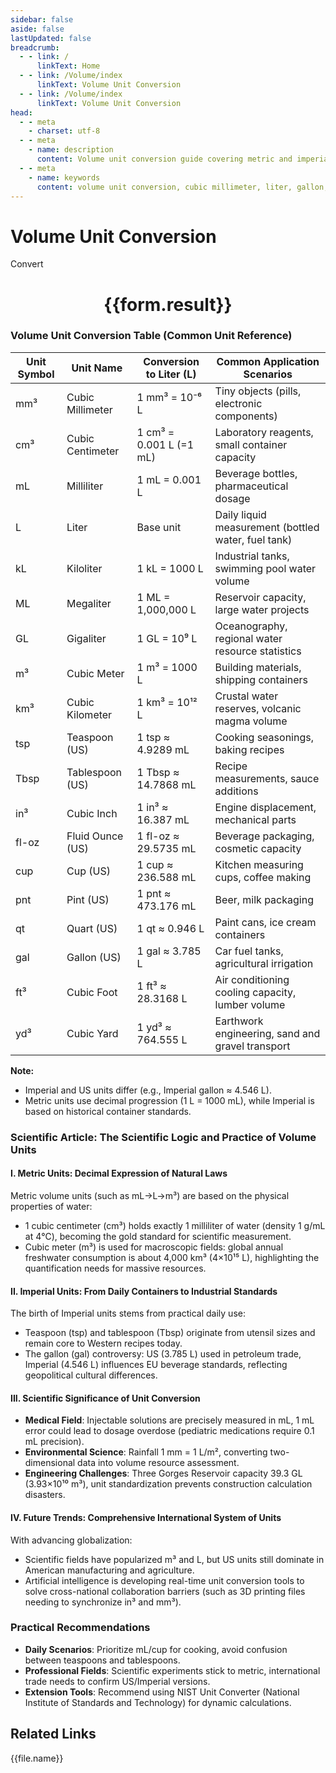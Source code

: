 ```yaml
---
sidebar: false
aside: false
lastUpdated: false
breadcrumb:
  - - link: /
      linkText: Home
  - - link: /Volume/index
      linkText: Volume Unit Conversion
  - - link: /Volume/index
      linkText: Volume Unit Conversion
head:
  - - meta
    - charset: utf-8
  - - meta
    - name: description
      content: Volume unit conversion guide covering metric and imperial systems, including conversion tables for cubic millimeters, liters, gallons and other common units, with scientific practical application analysis to help you quickly master conversion methods between units.
  - - meta
    - name: keywords
      content: volume unit conversion, cubic millimeter, liter, gallon, metric system, imperial system, unit conversion table, scientific applications
---
```


# Volume Unit Conversion

<script setup>
import { onMounted, reactive, inject ,ref  } from 'vue'
import { NButton,NForm ,NFormItem,NInput,NInputNumber,NSelect,NCard,useMessage ,NGrid ,NGi } from 'naive-ui'
import { defineClientComponent } from 'vitepress'
import { Volume } from '../files';

const convert = inject('convert')
const formRef = ref(null);
const options = [
  { "label": "Cubic Millimeter (mm³)", "value": "mm3" },
  { "label": "Cubic Centimeter (cm³)", "value": "cm3" },
  { "label": "Milliliter (ml)", "value": "ml" },
  { "label": "Liter (l)", "value": "l" },
  { "label": "Kiloliter (kl)", "value": "kl" },
  { "label": "Megaliter (Ml)", "value": "Ml" },
  { "label": "Gigaliter (Gl)", "value": "Gl" },
  { "label": "Cubic Meter (m³)", "value": "m3" },
  { "label": "Cubic Kilometer (km³)", "value": "km3" },
  { "label": "Teaspoon (tsp)", "value": "tsp" },
  { "label": "Tablespoon (Tbs)", "value": "Tbs" },
  { "label": "Cubic Inch (in³)", "value": "in3" },
  { "label": "Fluid Ounce (fl-oz)", "value": "fl-oz" },
  { "label": "Cup (cup)", "value": "cup" },
  { "label": "Pint (pnt)", "value": "pnt" },
  { "label": "Quart (qt)", "value": "qt" },
  { "label": "Gallon (gal)", "value": "gal" },
  { "label": "Cubic Foot (ft³)", "value": "ft3" },
  { "label": "Cubic Yard (yd³)", "value": "yd3" }
]

const rules = {
  number:{
    required: true,
    type: 'number',
    trigger: "blur",
    message: 'Please enter a number'
  },
  to:{
    required: true,
    trigger: "blur",
    message: 'Please select conversion unit'
  },
  from:{
    required: true,
    trigger: "blur",
    message: 'Please select original unit'
  }
}
const form = reactive({
  number:null,
  result:'',
  from:'',
  to:'',
  title:'Volume Unit Conversion',
})

const convertHandler = (e) => {
  e.preventDefault();
  formRef.value?.validate((errors)=>{
    if (!errors) {
      form.result = `${form.number} ${form.from} = ${convert(form.number).from(form.from).to(form.to)} ${form.to}`
    }
  })
}
</script>

<n-form size="large" :model="form" ref='formRef' :rules="rules">
  <n-form-item label="Value" path="number">
    <n-input-number size="large" style="width:100%" :min="0" v-model:value="form.number" placeholder="Enter the value to convert" />
  </n-form-item>
  <n-form-item label="From" path="from">
    <n-select size="large" :options="options" v-model:value="form.from" placeholder="Select original unit" />
  </n-form-item>
  <n-form-item label="To" path="to">
    <n-select size="large" :options="options" v-model:value="form.to" placeholder="Select conversion unit" />
  </n-form-item>
  <n-form-item>
    <n-button type="info" style="width:100%" @click="convertHandler">Convert</n-button>
  </n-form-item>
</n-form>
<n-card embedded :bordered="false" hoverable>
  <div style="text-align:center">
    <h1>{{form.result}}</h1>
  </div>
</n-card>

### Volume Unit Conversion Table (Common Unit Reference)

| Unit Symbol | Unit Name | Conversion to Liter (L) | Common Application Scenarios |
|-------------|-----------|--------------------------|------------------------------|
| mm³ | Cubic Millimeter | 1 mm³ = 10⁻⁶ L | Tiny objects (pills, electronic components) |
| cm³ | Cubic Centimeter | 1 cm³ = 0.001 L (=1 mL) | Laboratory reagents, small container capacity |
| mL | Milliliter | 1 mL = 0.001 L | Beverage bottles, pharmaceutical dosage |
| L | Liter | Base unit | Daily liquid measurement (bottled water, fuel tank) |
| kL | Kiloliter | 1 kL = 1000 L | Industrial tanks, swimming pool water volume |
| ML | Megaliter | 1 ML = 1,000,000 L | Reservoir capacity, large water projects |
| GL | Gigaliter | 1 GL = 10⁹ L | Oceanography, regional water resource statistics |
| m³ | Cubic Meter | 1 m³ = 1000 L | Building materials, shipping containers |
| km³ | Cubic Kilometer | 1 km³ = 10¹² L | Crustal water reserves, volcanic magma volume |
| tsp | Teaspoon (US) | 1 tsp ≈ 4.9289 mL | Cooking seasonings, baking recipes |
| Tbsp | Tablespoon (US) | 1 Tbsp ≈ 14.7868 mL | Recipe measurements, sauce additions |
| in³ | Cubic Inch | 1 in³ ≈ 16.387 mL | Engine displacement, mechanical parts |
| fl-oz | Fluid Ounce (US) | 1 fl-oz ≈ 29.5735 mL | Beverage packaging, cosmetic capacity |
| cup | Cup (US) | 1 cup ≈ 236.588 mL | Kitchen measuring cups, coffee making |
| pnt | Pint (US) | 1 pnt ≈ 473.176 mL | Beer, milk packaging |
| qt | Quart (US) | 1 qt ≈ 0.946 L | Paint cans, ice cream containers |
| gal | Gallon (US) | 1 gal ≈ 3.785 L | Car fuel tanks, agricultural irrigation |
| ft³ | Cubic Foot | 1 ft³ ≈ 28.3168 L | Air conditioning cooling capacity, lumber volume |
| yd³ | Cubic Yard | 1 yd³ ≈ 764.555 L | Earthwork engineering, sand and gravel transport |

**Note:**

- Imperial and US units differ (e.g., Imperial gallon ≈ 4.546 L).
- Metric units use decimal progression (1 L = 1000 mL), while Imperial is based on historical container standards.

### Scientific Article: The Scientific Logic and Practice of Volume Units

#### I. Metric Units: Decimal Expression of Natural Laws

Metric volume units (such as mL→L→m³) are based on the physical properties of water:

- 1 cubic centimeter (cm³) holds exactly 1 milliliter of water (density 1 g/mL at 4℃), becoming the gold standard for scientific measurement.
- Cubic meter (m³) is used for macroscopic fields: global annual freshwater consumption is about 4,000 km³ (4×10¹⁵ L), highlighting the quantification needs for massive resources.

#### II. Imperial Units: From Daily Containers to Industrial Standards

The birth of Imperial units stems from practical daily use:

- Teaspoon (tsp) and tablespoon (Tbsp) originate from utensil sizes and remain core to Western recipes today.
- The gallon (gal) controversy: US (3.785 L) used in petroleum trade, Imperial (4.546 L) influences EU beverage standards, reflecting geopolitical cultural differences.

#### III. Scientific Significance of Unit Conversion

- **Medical Field**: Injectable solutions are precisely measured in mL, 1 mL error could lead to dosage overdose (pediatric medications require 0.1 mL precision).
- **Environmental Science**: Rainfall 1 mm = 1 L/m², converting two-dimensional data into volume resource assessment.
- **Engineering Challenges**: Three Gorges Reservoir capacity 39.3 GL (3.93×10¹⁰ m³), unit standardization prevents construction calculation disasters.

#### IV. Future Trends: Comprehensive International System of Units

With advancing globalization:

- Scientific fields have popularized m³ and L, but US units still dominate in American manufacturing and agriculture.
- Artificial intelligence is developing real-time unit conversion tools to solve cross-national collaboration barriers (such as 3D printing files needing to synchronize in³ and mm³).

### Practical Recommendations

- **Daily Scenarios**: Prioritize mL/cup for cooking, avoid confusion between teaspoons and tablespoons.
- **Professional Fields**: Scientific experiments stick to metric, international trade needs to confirm US/Imperial versions.
- **Extension Tools**: Recommend using NIST Unit Converter (National Institute of Standards and Technology) for dynamic calculations.

## Related Links
<n-grid x-gap="12" :cols="2">
  <n-gi v-for="(file, index) in Volume" :key="index">
    <n-button
      text
      tag="a"
      :href="file.path"
      type="info"
    >
      {{file.name}}
    </n-button>
  </n-gi>
</n-grid>
